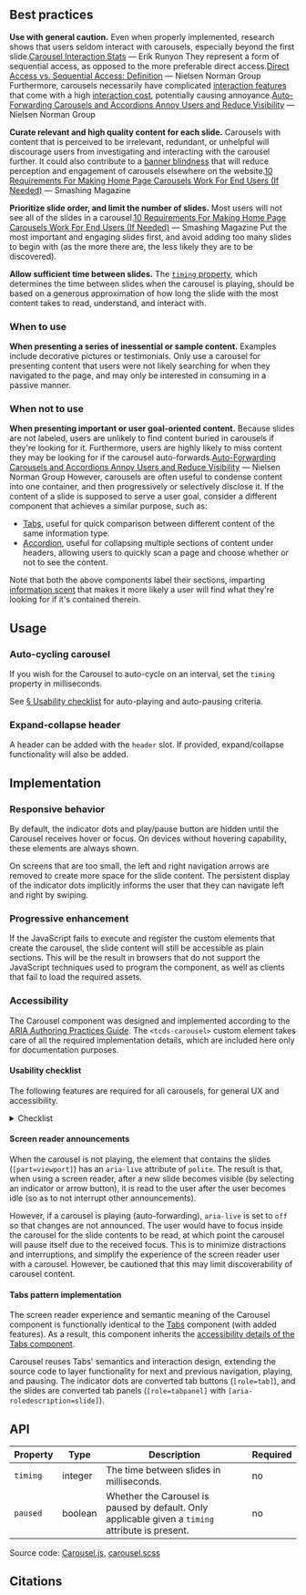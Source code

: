 <!--lead
  Carousels rotate through slides of content, allowing users to advance forward or backward, play or pause the cycle, and select specific slides from a row of dots.
lead-->

<!--twig
{% embed "@tch/includes/example-box/example-box.html.twig" %}
{% block content %}
<tcds-carousel>
  <tcds-slide>
    <p>
      Lorem ipsum dolor sit amet, consectetur adipiscing elit, sed do
      eiusmod tempor incididunt ut labore et dolore magna aliqua. Ut
      enim ad minim veniam, quis nostrud exercitation ullamco laboris
      nisi ut aliquip ex ea commodo consequat.
    </p>
  </tcds-slide>
  <tcds-slide>
    <p>
      Lorem ipsum is simply dummy text of the printing and typesetting
      industry. Lorem ipsum has been the industry's standard dummy text
      ever since the 1500s, when an unknown printer took a galley of 
      type and scrambled it to make a type specimen book.
    </p>
  </tcds-slide>
  <tcds-slide>
    <p>
      Contrary to popular belief, Lorem Ipsum is not simply random text.
      It has roots in a piece of classical Latin literature from 45 BC,
      making it over two millennia old.
    </p>
  </tcds-slide>
</tcds-carousel>
{% endblock %}
{% endembed %}
twig-->

## Best practices

**Use with general caution.** Even when properly implemented, research shows that users seldom interact with carousels, especially beyond the first slide.<span data-footnote>[Carousel Interaction Stats](https://erikrunyon.com/2013/01/carousel-interaction-stats/) — Erik Runyon</span> They represent a form of sequential access, as opposed to the more preferable direct access.<span data-footnote>[Direct Access vs. Sequential Access: Definition](https://www.nngroup.com/articles/direct-vs-sequential-access/) — Nielsen Norman Group</span> Furthermore, carousels necessarily have complicated [interaction features](#usability-checklist) that come with a high [interaction cost](https://www.nngroup.com/articles/interaction-cost-definition/ "Interaction cost – Nielsen Norman Group"), potentially causing annoyance.<span data-footnote>[Auto-Forwarding Carousels and Accordions Annoy Users and Reduce Visibility](https://www.nngroup.com/articles/auto-forwarding/) — Nielsen Norman Group</span>

**Curate relevant and high quality content for each slide.** Carousels with content that is perceived to be irrelevant, redundant, or unhelpful will discourage users from investigating and interacting with the carousel further. It could also contribute to a [banner blindness](https://www.nngroup.com/articles/tunnel-vision-and-selective-attention/ "Tunnel Vision and Selective Attention – Nielsen Norman Group") that will reduce perception and engagement of carousels elsewhere on the website.<span data-footnote>[10 Requirements For Making Home Page Carousels Work For End Users (If Needed)](https://www.smashingmagazine.com/2016/07/ten-requirements-for-making-home-page-carousels-work-for-end-users/) — Smashing Magazine</span>

**Prioritize slide order, and limit the number of slides.** Most users will not see all of the slides in a carousel.<span data-footnote>[10 Requirements For Making Home Page Carousels Work For End Users (If Needed)](https://www.smashingmagazine.com/2016/07/ten-requirements-for-making-home-page-carousels-work-for-end-users/) — Smashing Magazine</span> Put the most important and engaging slides first, and avoid adding too many slides to begin with (as the more there are, the less likely they are to be discovered).

**Allow sufficient time between slides.** The [`timing` property](#interval-property), which determines the time between slides when the carousel is playing, should be based on a generous approximation of how long the slide with the most content takes to read, understand, and interact with.

### When to use

**When presenting a series of inessential or sample content.** Examples include decorative pictures or testimonials. Only use a carousel for presenting content that users were not likely searching for when they navigated to the page, and may only be interested in consuming in a passive manner.

### When not to use

**When presenting important or user goal-oriented content.** Because slides are not labeled, users are unlikely to find content buried in carousels if they're looking for it. Furthermore, users are highly likely to miss content they may be looking for if the carousel auto-forwards.<span data-footnote>[Auto-Forwarding Carousels and Accordions Annoy Users and Reduce Visibility](https://www.nngroup.com/articles/auto-forwarding/) — Nielsen Norman Group</span> However, carousels are often useful to condense content into one container, and then progressively or selectively disclose it. If the content of a slide is supposed to serve a user goal, consider a different component that achieves a similar purpose, such as:

* [Tabs](/components/tabs), useful for quick comparison between different content of the same information type.
* [Accordion](/components/accordion), useful for collapsing multiple sections of content under headers, allowing users to quickly scan a page and choose whether or not to see the content.

Note that both the above components label their sections, imparting [information scent](https://www.nngroup.com/articles/information-scent/ "Information scent – Nielsen Norman Group") that makes it more likely a user will find what they're looking for if it's contained therein.

## Usage
### Auto-cycling carousel
If you wish for the Carousel to auto-cycle on an interval, set the `timing` property in milliseconds.

<!--twig
{% embed "@tch/includes/example-box/example-box.html.twig" %}
{% block content %}
<tcds-carousel timing="5000">
  <tcds-slide>
    <p>
      Lorem ipsum dolor sit amet, consectetur adipiscing elit, sed do
      eiusmod tempor incididunt ut labore et dolore magna aliqua. Ut
      enim ad minim veniam, quis nostrud exercitation ullamco laboris
      nisi ut aliquip ex ea commodo consequat.
    </p>
  </tcds-slide>
  <tcds-slide>
    <p>
      Lorem ipsum is simply dummy text of the printing and typesetting
      industry. Lorem ipsum has been the industry's standard dummy text
      ever since the 1500s, when an unknown printer took a galley of 
      type and scrambled it to make a type specimen book.
    </p>
  </tcds-slide>
  <tcds-slide>
    <p>
      Contrary to popular belief, Lorem Ipsum is not simply random text.
      It has roots in a piece of classical Latin literature from 45 BC,
      making it over two millennia old.
    </p>
  </tcds-slide>
</tcds-carousel>
{% endblock %}
{% endembed %}
twig-->

See [&sect; Usability checklist](#usability-checklist) for auto-playing and auto-pausing criteria.

### Expand-collapse header

A header can be added with the `header` slot. If provided, expand/collapse functionality will also be added.

<!--twig
{% embed "@tch/includes/example-box/example-box.html.twig" %}
{% block result %}
<tcds-carousel>
  <h2 slot="header" data-toc-exclude><a href="#some-page">My carousel</a></h2>
  <tcds-slide>
    <p>
      Lorem ipsum dolor sit amet, consectetur adipiscing elit, sed do
      eiusmod tempor incididunt ut labore et dolore magna aliqua. Ut
      enim ad minim veniam, quis nostrud exercitation ullamco laboris
      nisi ut aliquip ex ea commodo consequat.
    </p>
  </tcds-slide>
  <tcds-slide>
    <p>
      Lorem ipsum is simply dummy text of the printing and typesetting
      industry. Lorem ipsum has been the industry's standard dummy text
      ever since the 1500s, when an unknown printer took a galley of 
      type and scrambled it to make a type specimen book.
    </p>
  </tcds-slide>
  <tcds-slide>
    <p>
      Contrary to popular belief, Lorem Ipsum is not simply random text.
      It has roots in a piece of classical Latin literature from 45 BC,
      making it over two millennia old.
    </p>
  </tcds-slide>
</tcds-carousel>
{% endblock %}
{% block code %}
<tcds-carousel>
  <h2 slot="header"><a href="#some-page">My carousel</a></h2>
  <tcds-slide>
    <p>
      Lorem ipsum dolor sit amet, consectetur adipiscing elit, sed do
      eiusmod tempor incididunt ut labore et dolore magna aliqua. Ut
      enim ad minim veniam, quis nostrud exercitation ullamco laboris
      nisi ut aliquip ex ea commodo consequat.
    </p>
  </tcds-slide>
  <tcds-slide>
    <p>
      Lorem ipsum is simply dummy text of the printing and typesetting
      industry. Lorem ipsum has been the industry's standard dummy text
      ever since the 1500s, when an unknown printer took a galley of 
      type and scrambled it to make a type specimen book.
    </p>
  </tcds-slide>
  <tcds-slide>
    <p>
      Contrary to popular belief, Lorem Ipsum is not simply random text.
      It has roots in a piece of classical Latin literature from 45 BC,
      making it over two millennia old.
    </p>
  </tcds-slide>
</tcds-carousel>
{% endblock %}
{% endembed %}
twig-->

## Implementation
### Responsive behavior
By default, the indicator dots and play/pause button are hidden until the Carousel receives hover or focus. On devices without hovering capability, these elements are always shown.

On screens that are too small, the left and right navigation arrows are removed to create more space for the slide content. The persistent display of the indicator dots implicitly informs the user that they can navigate left and right by swiping.

### Progressive enhancement
If the JavaScript fails to execute and register the custom elements that create the carousel, the slide content will still be accessible as plain sections. This will be the result in browsers that do not support the JavaScript techniques used to program the component, as well as clients that fail to load the required assets.

### Accessibility
The Carousel component was designed and implemented according to the [ARIA Authoring Practices Guide](https://www.w3.org/WAI/ARIA/apg/patterns/carousel/). The `<tcds-carousel>` custom element takes care of all the required implementation details, which are included here only for documentation purposes.

#### Usability checklist
The following features are required for all carousels, for general UX and accessibility.

<details>
  <summary>Checklist</summary>
  <div>

1. Basic controls
    1. The carousel advances forward\* one slide when
        1. the "next" button is pressed, or
        1. the right arrow key is pressed while an indicator has keyboard focus, or
        1. the user swipes left or scrolls right inside the slide container (does not recycle)*, or
        1. the carousel is playing.
    1. The carousel advances backward\* one slide when
        1. the "previous" button is pressed, or
        1. the left arrow key is pressed while an indicator has keyboard focus, or
        1. the user swipes right or scrolls left inside the slide container (does not recycle).*
    1. A play/pause button appears if a `timing` interval is provided.
    1. The carousel begins automatically advancing through the slides at a set interval when the "play" button is pressed, then
        1. the "play" button becomes a "pause" button.
    1. The carousel stops advancing through the slides when the "pause" button is pressed, then
        1. the "pause" button becomes a "play" button.
    1. The carousel skips to a specific slide when its associated indicator dot is selected.
1. Autoplay
    1. The carousel automatically begins playing if `timing` attribute is given, the `paused` attribute is not present, "reduced motion" preference is *not* set, *and* the device's primary pointer device can hover (mouse or trackpad).
    1. The carousel is paused by default if `paused` attribute is present, "reduced motion" preference is set, *or* the device's primary pointer device cannot hover (touchscreen or stylus).
1. Responsive play state. If playing:
    1. The carousel will temporarily pause itself when any of the following occurs, *and* will resume when they are no longer true *or* when the inverse occurs:
        1. The user hovers over the slide container (mouse or trackpad only).
        1. An element inside the slide container receives keyboard focus.
        1. The carousel is not fully in view (due to scrolling).
        1. The user navigates away from the browser tab or window.
    1. The carousel will permanently pause when any of the following occurs, *until* the user presses the play button:
        1. The user presses the pause button.
        1. The user presses the next or previous buttons.
        1. The user selects an indicator (clicks or navigates using the arrow keys).
        1. The user swipes between slides (`touchstart` event).**

<small>\* Except where otherwise noted, advancing "forward" when the last slide is active means returning to the first slide (recycling); and vice versa, advancing "backward" when the first slide is active means recycling to the last slide.</small>

<small>\** Scrolling (with a mouse or trackpad, as opposed to swiping with a touchscreen) is excluded from triggering a pause, because it inherits the temporary pause scenario of the hover state. The carousel will resume playing when the cursor exits the slide container, a condition that doesn't exist with touchscreen devices.</small>
</div>
</details>

#### Screen reader announcements
When the carousel is not playing, the element that contains the slides (`[part=viewport]`) has an `aria-live` attribute of `polite`. The result is that, when using a screen reader, after a new slide becomes visible (by selecting an indicator or arrow button), it is read to the user after the user becomes idle (so as to not interrupt other announcements).

However, if a carousel is playing (auto-forwarding), `aria-live` is set to `off` so that changes are not announced. The user would have to focus inside the carousel for the slide contents to be read, at which point the carousel will pause itself due to the received focus. This is to minimize distractions and interruptions, and simplify the experience of the screen reader user with a carousel. However, be cautioned that this may limit discoverability of carousel content.

#### Tabs pattern implementation
The screen reader experience and semantic meaning of the Carousel component is functionally identical to the [Tabs](/components/tabs) component (with added features). As a result, this component inherits the [accessibility details of the Tabs component](/components/tabs#accessibility).

Carousel reuses Tabs' semantics and interaction design, extending the source code to layer functionality for next and previous navigation, playing, and pausing. The indicator dots are converted tab buttons (`[role=tab]`), and the slides are converted tab panels (`[role=tabpanel]` with `[aria-roledescription=slide]`).

## API
<table class="table api-table">
  <thead>
    <tr>
      <th>Property</th>
      <th>Type</th>
      <th>Description</th>
      <th>Required</th>
    </tr>
  </thead>
  <tbody>
    <tr>
      <td id="timing-property"><code>timing</code></td>
      <td>integer</td>
      <td>The time between slides in milliseconds.</td>
      <td>no</td>
    </tr>
    <tr>
      <td><code>paused</code></td>
      <td>boolean</td>
      <td>Whether the Carousel is paused by default. Only applicable given a <code>timing</code> attribute is present.</td>
      <td>no</td>
    </tr>
  </tbody>
</table>

Source code: [Carousel.js](https://github.com/jacecotton/tcds/blob/main/assets/scripts/components/Carousel.js), [carousel.scss](https://github.com/jacecotton/tcds/blob/main/assets/styles/%40tcds/components/carousel.scss)

## Citations
<!--twig {{ include("@tch/components/footnotes/footnotes.html.twig") }} twig-->

<!--
Other design system/pattern library implementations:
https://www.audi.com/ci/en/guides/user-interface/components/slideshow.html
https://ant.design/components/carousel/
https://www.oracle.com/webfolder/ux/mobile/component/carousel.html
https://www.lightningdesignsystem.com/components/carousel/
https://getbootstrap.com/docs/4.3/components/carousel/
https://www.w3.org/TR/wai-aria-practices/#carousel
https://a11y-101.com/development/carousels
-->